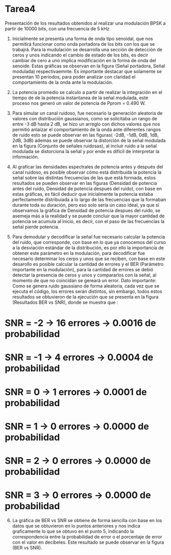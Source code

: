 # Tarea4
Presentación de los resultados obtenidos al realizar una modulación BPSK a partir de 10000 bits, con una frecuencia de 5 kHz

1) Inicialmente se presenta una forma de onda tipo senoidal, que nos permitirá funcionar como onda portadora de los bits con los que se trabajrá. 
Para la mudulación se desarrolla una sección de detección de ceros y unos indicando el cambio de estado de los bits, es decir cambiar de cero a uno implica modificación en la forma de onda del senoide. Estas gráficas se observan en la figura (Señal portadora, Señal modulada) respectivaemnte. Es importante destacar que solamente se presentan 10 periodos, para poder analizar con claridad el comportamiento de la onda ante la modulación.

2) La potencia promedio se calculo a partir de realizar la integración en el tiempo de de la potencia instantanea de la señal modulada, este proceso nos generó un valor de potencia de Pprom = 0.490 W. 

3) Para simular un canal ruidoso, fue necesario la generación aleatoria de valores con distribución gaussianos, como se solicitaba un rango de entre -3 dB hasta 2 dB, se hizo un arreglo con dichos valores que nos permitió anlaizar el comportamiento de la onda ante diferentes rangos de ruido esto se puede observar en las figuras( -2dB, -1dB, 0dB, 1dB, 2dB, 3dB) además se puede observar la distorción de la señal modulada en la figura (Conjunto de señales ruidosas), al incluir ruido a la señal modulada se distorciona la señal y por ende es difícil de interpretar la información.

4) Al graficar las densidades espectrales de potencia antes y después del canal ruidoso, es posible observar cómo está distribuida la potencia la señal sobre las distintas frecuencias de las que está formada, estos resultados se pueden observar en las figuras (Densidad de potencia antes del ruido, Densidad de potencia despues del ruido), con base en estas gráficas, es fácil deducir que inicialmente la potencia estaba perfectamente distribuiada a lo largo de las frecuencias que la formaban durante toda su duración, pero eso solo sería un caso ideal, ya que si observamos la gráfica de Densidad de potencia despues del ruido, se asemeja más a la realidad y se puede concluir que la mayor cantidad de potencia se acumula al inicio, es decir, con el paso de las frecuencias la señal pierde potencia.

5) Para demodular y decodificar la señal fue necesario calcular la potencia del ruido, que corresponde, con base en lo que ya conocemos del curso a la desviación estándar de la distribución, es por ello la importancia de obtener este parámetro en la modulación, para decodificar fue necesario determinar los cerps y unos que se reciben, con base en este desarollo es posible calcular la cantidad de errores y el BER (Parámetro importante en la modulación), para la cantidad de errores se debió detectar la presencia de ceros y unos y compararlos con la señal, al momento de que no coincidan se gereará un error. 
Dato importante: Como se genera ruido gaussiano de forma aleatoria, cada vez que se ejecuta el código, los errores serán distintos, sin embargo, todos estos resultados se obtuvieron de la ejecución que se presenta en la figura (Resultados BER vs SNR), donde se muestra que : 
# SNR = -2 -> 16 errores -> 0.0016 de probabilidad
# SNR = -1 -> 4 errores -> 0.0004 de probabilidad
# SNR = 0 -> 1 errores -> 0.0001 de probabilidad
# SNR = 1 -> 0 errores -> 0.0000 de probabilidad
# SNR = 2 -> 0 errores -> 0.0000 de probabilidad
# SNR = 3 -> 0 errores -> 0.0000 de probabilidad

6) La gráfica de BER vs SNR se obtiene de forma sencilla con base en los datos que se obtuvieron en lo puntos anteriores y nos indica graficamente lo que se obtuvo en el punto 5, indicando la correspondencia entre la probabilidad de error o el porcentaje de error con el valor en decibeles. Este resultado se puede observar en la figura (BER vs SNR).

